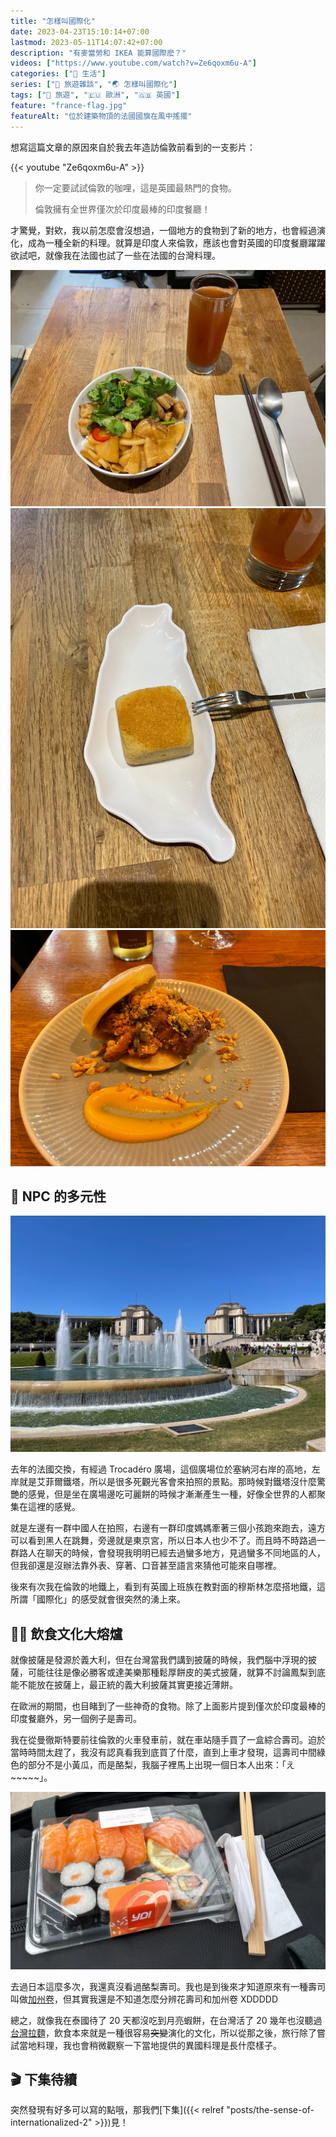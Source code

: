 ```yaml
---
title: "怎樣叫國際化"
date: 2023-04-23T15:10:14+07:00
lastmod: 2023-05-11T14:07:42+07:00
description: "有麥當勞和 IKEA 能算國際麽？"
videos: ["https://www.youtube.com/watch?v=Ze6qoxm6u-A"]
categories: ["🍫 生活"]
series: ["🗿 旅遊雜談", "🌏 怎樣叫國際化"]
tags: ["🧳 旅遊", "🇪🇺 歐洲", "🇬🇧 英國"]
feature: "france-flag.jpg"
featureAlt: "位於建築物頂的法國國旗在風中搖擺"
---
```


想寫這篇文章的原因來自於我去年造訪倫敦前看到的一支影片：

{{< youtube "Ze6qoxm6u-A" >}}

> 你一定要試試倫敦的咖哩，這是英國最熱門的食物。
> 
> 倫敦擁有全世界僅次於印度最棒的印度餐廳！

才驚覺，對欸，我以前怎麼會沒想過，一個地方的食物到了新的地方，也會經過演化，成為一種全新的料理。就算是印度人來倫敦，應該也會對英國的印度餐廳躍躍欲試吧，就像我在法國也試了一些在法國的台灣料理。

![Le goût de Taïwan 台灣味滷肉飯](le-gout-de-taiwan.jpg "[Le goût de Taïwan 台灣味](https://goo.gl/maps/U7GhCnNFLDZWv1rb6)的滷肉飯")
![Le goût de Taïwan 台灣味鳳梨酥](pineapple-cake.jpg "甜點是用台灣碟子裝的鳳梨酥")
![ZAOKA 刈包](zaoka-guabao.jpg "[灶咖 ZAOKA](https://goo.gl/maps/K2M148H6x6GMP1er9) 融合法式料理創意的台灣刈包")

## 🌈 NPC 的多元性

![Trocadéro 廣場](trocadero.jpg)

去年的法國交換，有經過 Trocadéro 廣場，這個廣場位於塞納河右岸的高地，左岸就是艾菲爾鐵塔，所以是很多死觀光客會來拍照的景點。那時候對鐵塔沒什麼驚艷的感覺，但是坐在廣場邊吃可麗餅的時候才漸漸產生一種，好像全世界的人都聚集在這裡的感覺。

就是左邊有一群中國人在拍照，右邊有一群印度媽媽牽著三個小孩跑來跑去，遠方可以看到黑人在跳舞，旁邊就是東京宮，所以日本人也少不了。而且時不時路過一群路人在聊天的時候，會發現我明明已經去過蠻多地方，見過蠻多不同地區的人，但我卻還是沒辦法靠外表、穿著、口音甚至語言來猜他可能來自哪裡。

後來有次我在倫敦的地鐵上，看到有英國上班族在教對面的穆斯林怎麼搭地鐵，這所謂「國際化」的感受就會很突然的湧上來。

## 🥑🍣 飲食文化大熔爐

就像披薩是發源於義大利，但在台灣當我們講到披薩的時候，我們腦中浮現的披薩，可能往往是像必勝客或達美樂那種鬆厚餅皮的美式披薩，就算不討論鳳梨到底能不能放在披薩上，最正統的義大利披薩其實更接近薄餅。

在歐洲的期間，也目睹到了一些神奇的食物。除了上面影片提到僅次於印度最棒的印度餐廳外，另一個例子是壽司。

我在從曼徹斯特要前往倫敦的火車發車前，就在車站隨手買了一盒綜合壽司。迫於當時時間太趕了，我沒有認真看我到底買了什麼，直到上車才發現，這壽司中間綠色的部分不是小黃瓜，而是酪梨，我腦子裡馬上出現一個日本人出來：「え~~~~~」。

![酪梨壽司](avocado-sushi.jpg "Yo Sushi 賣的酪梨壽司")

去過日本這麼多次，我還真沒看過酪梨壽司。我也是到後來才知道原來有一種壽司叫做[加州卷](https://en.wikipedia.org/wiki/California_roll)，但其實我還是不知道怎麼分辨花壽司和加州卷 XDDDDD

總之，就像我在泰國待了 20 天都沒吃到月亮蝦餅，在台灣活了 20 幾年也沒聽過[台灣拉麵](https://zh.wikipedia.org/wiki/%E5%8F%B0%E7%81%A3%E6%8B%89%E9%BA%B5)，飲食本來就是一種很容易~~突變~~演化的文化，所以從那之後，旅行除了嘗試當地料理，我也會稍微觀察一下當地提供的異國料理是長什麼樣子。

## 🎬 下集待續

突然發現有好多可以寫的點哦，那我們[下集]({{< relref "posts/the-sense-of-internationalized-2" >}})見！
